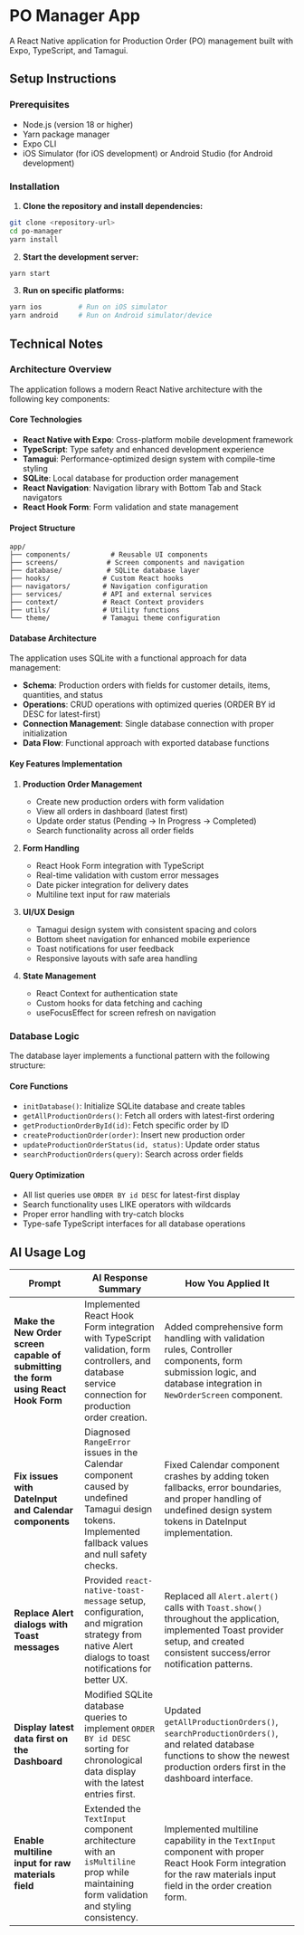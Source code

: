 # PO Manager App

A React Native application for Production Order (PO) management built with Expo, TypeScript, and Tamagui.

## Setup Instructions

### Prerequisites
- Node.js (version 18 or higher)
- Yarn package manager
- Expo CLI
- iOS Simulator (for iOS development) or Android Studio (for Android development)

### Installation

1. **Clone the repository and install dependencies:**
```bash
git clone <repository-url>
cd po-manager
yarn install
```

2. **Start the development server:**
```bash
yarn start
```

3. **Run on specific platforms:**
```bash
yarn ios         # Run on iOS simulator
yarn android     # Run on Android simulator/device
```


## Technical Notes

### Architecture Overview

The application follows a modern React Native architecture with the following key components:

#### Core Technologies
- **React Native with Expo**: Cross-platform mobile development framework
- **TypeScript**: Type safety and enhanced development experience
- **Tamagui**: Performance-optimized design system with compile-time styling
- **SQLite**: Local database for production order management
- **React Navigation**: Navigation library with Bottom Tab and Stack navigators
- **React Hook Form**: Form validation and state management

#### Project Structure

```
app/
├── components/          # Reusable UI components
├── screens/            # Screen components and navigation
├── database/           # SQLite database layer
├── hooks/             # Custom React hooks
├── navigators/        # Navigation configuration
├── services/          # API and external services
├── context/           # React Context providers
├── utils/             # Utility functions
└── theme/             # Tamagui theme configuration
```

#### Database Architecture

The application uses SQLite with a functional approach for data management:

- **Schema**: Production orders with fields for customer details, items, quantities, and status
- **Operations**: CRUD operations with optimized queries (ORDER BY id DESC for latest-first)
- **Connection Management**: Single database connection with proper initialization
- **Data Flow**: Functional approach with exported database functions

#### Key Features Implementation

1. **Production Order Management**
   - Create new production orders with form validation
   - View all orders in dashboard (latest first)
   - Update order status (Pending → In Progress → Completed)
   - Search functionality across all order fields

2. **Form Handling**
   - React Hook Form integration with TypeScript
   - Real-time validation with custom error messages
   - Date picker integration for delivery dates
   - Multiline text input for raw materials

3. **UI/UX Design**
   - Tamagui design system with consistent spacing and colors
   - Bottom sheet navigation for enhanced mobile experience
   - Toast notifications for user feedback
   - Responsive layouts with safe area handling

4. **State Management**
   - React Context for authentication state
   - Custom hooks for data fetching and caching
   - useFocusEffect for screen refresh on navigation

### Database Logic

The database layer implements a functional pattern with the following structure:

#### Core Functions
- `initDatabase()`: Initialize SQLite database and create tables
- `getAllProductionOrders()`: Fetch all orders with latest-first ordering
- `getProductionOrderById(id)`: Fetch specific order by ID
- `createProductionOrder(order)`: Insert new production order
- `updateProductionOrderStatus(id, status)`: Update order status
- `searchProductionOrders(query)`: Search across order fields


#### Query Optimization
- All list queries use `ORDER BY id DESC` for latest-first display
- Search functionality uses LIKE operators with wildcards
- Proper error handling with try-catch blocks
- Type-safe TypeScript interfaces for all database operations

## AI Usage Log

| **Prompt** | **AI Response Summary** | **How You Applied It** |
|-------------|--------------------------|--------------------------|
| **Make the New Order screen capable of submitting the form using React Hook Form** | Implemented React Hook Form integration with TypeScript validation, form controllers, and database service connection for production order creation. | Added comprehensive form handling with validation rules, Controller components, form submission logic, and database integration in `NewOrderScreen` component. |
| **Fix issues with DateInput and Calendar components** | Diagnosed `RangeError` issues in the Calendar component caused by undefined Tamagui design tokens. Implemented fallback values and null safety checks. | Fixed Calendar component crashes by adding token fallbacks, error boundaries, and proper handling of undefined design system tokens in DateInput implementation. |
| **Replace Alert dialogs with Toast messages** | Provided `react-native-toast-message` setup, configuration, and migration strategy from native Alert dialogs to toast notifications for better UX. | Replaced all `Alert.alert()` calls with `Toast.show()` throughout the application, implemented Toast provider setup, and created consistent success/error notification patterns. |
| **Display latest data first on the Dashboard** | Modified SQLite database queries to implement `ORDER BY id DESC` sorting for chronological data display with the latest entries first. | Updated `getAllProductionOrders()`, `searchProductionOrders()`, and related database functions to show the newest production orders first in the dashboard interface. |
| **Enable multiline input for raw materials field** | Extended the `TextInput` component architecture with an `isMultiline` prop while maintaining form validation and styling consistency. | Implemented multiline capability in the `TextInput` component with proper React Hook Form integration for the raw materials input field in the order creation form. |
